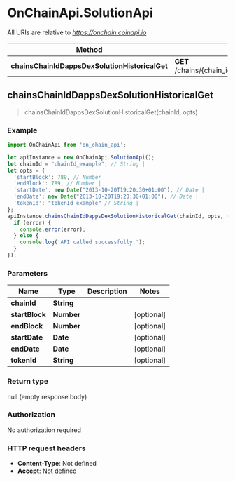 # OnChainApi.SolutionApi

All URIs are relative to *https://onchain.coinapi.io*

Method | HTTP request | Description
------------- | ------------- | -------------
[**chainsChainIdDappsDexSolutionHistoricalGet**](SolutionApi.md#chainsChainIdDappsDexSolutionHistoricalGet) | **GET** /chains/{chain_id}/dapps/dex/solution/historical | 



## chainsChainIdDappsDexSolutionHistoricalGet

> chainsChainIdDappsDexSolutionHistoricalGet(chainId, opts)



### Example

```javascript
import OnChainApi from 'on_chain_api';

let apiInstance = new OnChainApi.SolutionApi();
let chainId = "chainId_example"; // String | 
let opts = {
  'startBlock': 789, // Number | 
  'endBlock': 789, // Number | 
  'startDate': new Date("2013-10-20T19:20:30+01:00"), // Date | 
  'endDate': new Date("2013-10-20T19:20:30+01:00"), // Date | 
  'tokenId': "tokenId_example" // String | 
};
apiInstance.chainsChainIdDappsDexSolutionHistoricalGet(chainId, opts, (error, data, response) => {
  if (error) {
    console.error(error);
  } else {
    console.log('API called successfully.');
  }
});
```

### Parameters


Name | Type | Description  | Notes
------------- | ------------- | ------------- | -------------
 **chainId** | **String**|  | 
 **startBlock** | **Number**|  | [optional] 
 **endBlock** | **Number**|  | [optional] 
 **startDate** | **Date**|  | [optional] 
 **endDate** | **Date**|  | [optional] 
 **tokenId** | **String**|  | [optional] 

### Return type

null (empty response body)

### Authorization

No authorization required

### HTTP request headers

- **Content-Type**: Not defined
- **Accept**: Not defined


